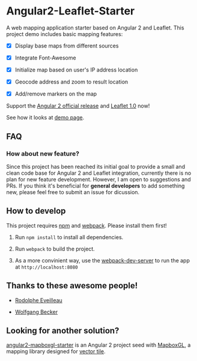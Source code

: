 Angular2-Leaflet-Starter
========================

A web mapping application starter based on Angular 2 and Leaflet. This project demo includes basic mapping features:

-	[x] Display base maps from different sources

-	[x] Integrate Font-Awesome

-	[x] Initialize map based on user's IP address location

-	[x] Geocode address and zoom to result location

-	[x] Add/remove markers on the map

Support the [Angular 2 official release](https://github.com/angular/angular/blob/master/CHANGELOG.md#200-2016-09-14) and [Leaflet 1.0](https://github.com/Leaflet/Leaflet/blob/master/CHANGELOG.md#101-september-30-2016) now!

See how it looks at [demo page](http://haoliangyu.github.io/angular2-leaflet-starter/).

FAQ
--------------

### How about new feature?

Since this project has been reached its initial goal to provide a small and clean code base for Angular 2 and Leaflet integration, currently there is no plan for new feature development. However, I am open to suggestions and PRs. If you think it's beneficial for **general developers** to add something new, please feel free to submit an issue for dicussion.

How to develop
--------------

This project requires [npm](https://www.npmjs.com/) and [webpack](http://webpack.github.io/docs/installation.html). Please install them first!

1.	Run `npm install` to install all dependencies.

2.	Run `webpack` to build the project.

3.	As a more convinient way, use the [webpack-dev-server](http://webpack.github.io/docs/installation.html) to run the app at `http://localhost:8080`

Thanks to these awesome people!
-------------------------------

-	[Rodolphe Eveilleau](https://github.com/rdphv)

- [Wolfgang Becker](https://github.com/vimwb)

Looking for another solution?
-------------------------------

[angular2-mapboxgl-starter](https://github.com/haoliangyu/angular2-mapboxgl-starter) is an Angular 2 project seed with [MapboxGL](https://www.mapbox.com/mapbox-gl-js/api/), a mapping library designed for [vector tile](https://www.mapbox.com/help/define-vector-tiles/).
